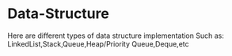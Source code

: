 # Data-Structure

Here are different types of data structure implementation Such as:
LinkedList,Stack,Queue,Heap/Priority Queue,Deque,etc
